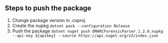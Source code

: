 ## Steps to push the package

1) Change package version in .csproj
2) Create the nupkg `dotnet pack --configuration Release`
3) Push the package 
  `dotnet nuget push DMARCForensicParser.1.2.0.nupkg --api-key ${apikey} --source https://api.nuget.org/v3/index.json`
